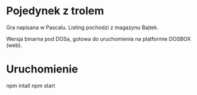 # Pojedynek z trolem
Gra napisana w Pascalu.
Listing pochodzi z magazynu Bajtek.

Wersja binarna pod DOSa, gotowa do uruchomienia na platformie DOSBOX (web).

# Uruchomienie
npm intall
npm start

